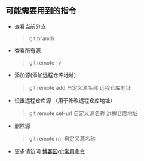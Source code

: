 ##  可能需要用到的指令
* 查看当前分支
    > git branch
* 查看所有源
    > git remote -v
* 添加源(添加远程仓库地址)
    > git remote add 自定义源名称 远程仓库地址       
* 设置远程仓库源 （用于修改远程仓库地址）    
    > git remote set-url 自定义源名称 远程仓库地址   
* 删除源  
    > git remote rm 自定义源名称
* 更多请访问 [博客园git常用命令](http://www.cnblogs.com/cspku/articles/Git_cmds.html)    